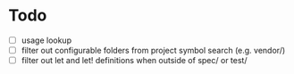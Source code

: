 # Todo
- [ ] usage lookup
- [ ] filter out configurable folders from project symbol search (e.g. vendor/)
- [ ] filter out let and let! definitions when outside of spec/ or test/

